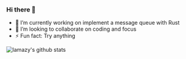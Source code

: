 ### Hi there 👋

- 🔭 I’m currently working on implement a message queue with Rust
- 🌱 I’m looking to collaborate on coding and focus
- ⚡ Fun fact: Try anything

![Iamazy's github stats](https://github-readme-stats.vercel.app/api?username=iamazy&show_icons=true)
